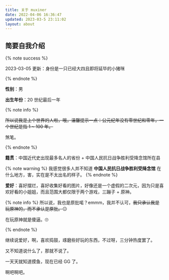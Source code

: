 ```yaml
---
title: 关于 muxiner 
date: 2022-04-06 16:36:47
updated: 2023-03-5 23:11:02
layout: about
---
```


简要自我介绍
---

{% note success %}

2023-03-05 更新：身份是一只已经大四且即将延毕的小猪咪

{% endnote %}

**性别**：男

**出生年份**：20 世纪最后一年

{% note info %}

~~所以说我是上个世界的人啦，哦，温馨提示一点：公元纪年没有零世纪和零年，一个世纪是指 1 ~ 100 年。~~

煞笔。

{% endnote %}

**籍贯**：中国近代史出现最多名人的省份 + 中国人民抗日战争胜利受降念馆所在县

{% note warning %}
我感觉很多人并不知道 **中国人民抗日战争胜利受降念馆** 在什么地方，害，实在是不太出名的样子。
{% endnote %}

**爱好**：喜好摆烂，喜好收集好看的图片，好像还是一个虚假的二次元，因为只是喜欢好看的小姐姐，而且范围大都仅限于两个游戏，三蹦子 + 原神。

{% note info %}
所以说，我也是原批喏？emmm，我并不认可，~~我只承认我是玩原神的，而不承认是原批。~~😐

在玩原神就是傻逼。🙄

{% endnote %}

继续说爱好，啊，喜欢捣鼓，琢磨些好玩的东西，不过呀，三分钟热度罢了。

又不知道说什么了，那就不说了。

一天天就知道摸鱼，现在已经 GG 了。

啊吧啊吧。
